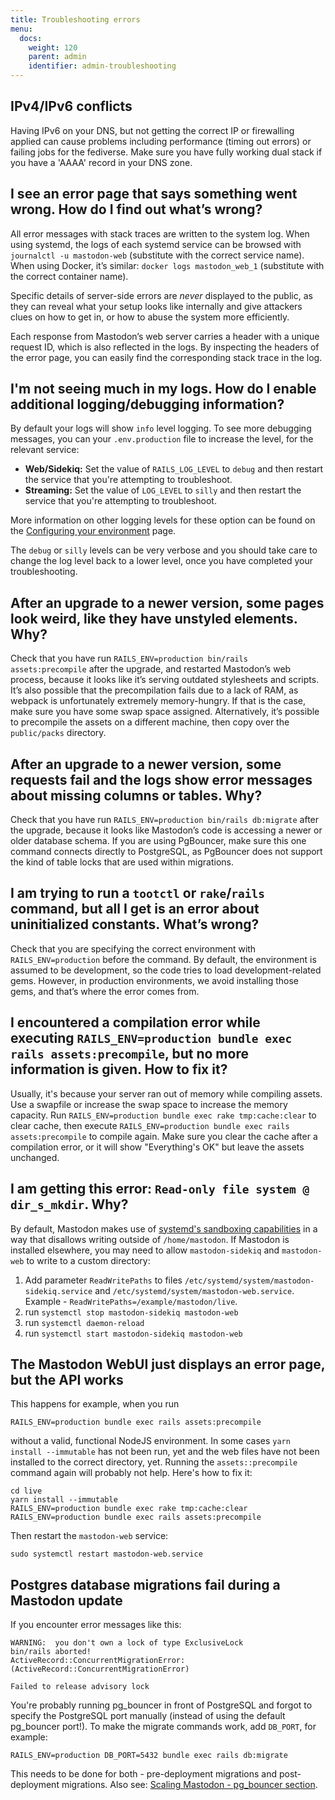 ```yaml
---
title: Troubleshooting errors
menu:
  docs:
    weight: 120
    parent: admin
    identifier: admin-troubleshooting
---
```


## **IPv4/IPv6 conflicts**

Having IPv6 on your DNS, but not getting the correct IP or firewalling applied can cause problems including performance (timing out errors) or failing jobs for the fediverse. Make sure you have fully working dual stack if you have a 'AAAA' record in your DNS zone.

## **I see an error page that says something went wrong. How do I find out what’s wrong?**

All error messages with stack traces are written to the system log. When using systemd, the logs of each systemd service can be browsed with `journalctl -u mastodon-web` (substitute with the correct service name). When using Docker, it’s similar: `docker logs mastodon_web_1` (substitute with the correct container name).

Specific details of server-side errors are _never_ displayed to the public, as they can reveal what your setup looks like internally and give attackers clues on how to get in, or how to abuse the system more efficiently.

Each response from Mastodon’s web server carries a header with a unique request ID, which is also reflected in the logs. By inspecting the headers of the error page, you can easily find the corresponding stack trace in the log.

## **I'm not seeing much in my logs. How do I enable additional logging/debugging information?**

By default your logs will show `info` level logging. To see more debugging messages, you can your `.env.production` file to increase the level, for the relevant service:

- **Web/Sidekiq:** Set the value of `RAILS_LOG_LEVEL` to `debug` and then restart the service that you're attempting to troubleshoot.
- **Streaming:** Set the value of `LOG_LEVEL` to `silly` and then restart the service that you're attempting to troubleshoot.

More information on other logging levels for these option can be found on the [Configuring your environment](https://docs.joinmastodon.org/admin/config) page.

The `debug` or `silly` levels can be very verbose and you should take care to change the log level back to a lower level, once you have completed your troubleshooting.

## **After an upgrade to a newer version, some pages look weird, like they have unstyled elements. Why?**

Check that you have run `RAILS_ENV=production bin/rails assets:precompile` after the upgrade, and restarted Mastodon’s web process, because it looks like it’s serving outdated stylesheets and scripts. It’s also possible that the precompilation fails due to a lack of RAM, as webpack is unfortunately extremely memory-hungry. If that is the case, make sure you have some swap space assigned. Alternatively, it’s possible to precompile the assets on a different machine, then copy over the `public/packs` directory.

## **After an upgrade to a newer version, some requests fail and the logs show error messages about missing columns or tables. Why?**

Check that you have run `RAILS_ENV=production bin/rails db:migrate` after the upgrade, because it looks like Mastodon’s code is accessing a newer or older database schema. If you are using PgBouncer, make sure this one command connects directly to PostgreSQL, as PgBouncer does not support the kind of table locks that are used within migrations.

## **I am trying to run a `tootctl` or `rake`/`rails` command, but all I get is an error about uninitialized constants. What’s wrong?**

Check that you are specifying the correct environment with `RAILS_ENV=production` before the command. By default, the environment is assumed to be development, so the code tries to load development-related gems. However, in production environments, we avoid installing those gems, and that’s where the error comes from.

## **I encountered a compilation error while executing `RAILS_ENV=production bundle exec rails assets:precompile`, but no more information is given. How to fix it?**

Usually, it's because your server ran out of memory while compiling assets. Use a swapfile or increase the swap space to increase the memory capacity. Run `RAILS_ENV=production bundle exec rake tmp:cache:clear` to clear cache, then execute `RAILS_ENV=production bundle exec rails assets:precompile` to compile again. Make sure you clear the cache after a compilation error, or it will show "Everything's OK" but leave the assets unchanged.

## **I am getting this error: `Read-only file system @ dir_s_mkdir`. Why?**

By default, Mastodon makes use of [systemd's sandboxing capabilities](https://www.freedesktop.org/software/systemd/man/systemd.exec.html#Sandboxing) in a way that disallows writing outside of `/home/mastodon`. If Mastodon is installed elsewhere, you may need to allow `mastodon-sidekiq` and `mastodon-web` to write to a custom directory:
1. Add parameter `ReadWritePaths` to files `/etc/systemd/system/mastodon-sidekiq.service` and `/etc/systemd/system/mastodon-web.service`. Example - `ReadWritePaths=/example/mastodon/live`.
2. run `systemctl stop mastodon-sidekiq mastodon-web`
3. run `systemctl daemon-reload`
4. run `systemctl start mastodon-sidekiq mastodon-web`


## The Mastodon WebUI just displays an error page, but the API works

This happens for example, when you run 

```
RAILS_ENV=production bundle exec rails assets:precompile
```

without a valid, functional NodeJS environment. In some cases `yarn install --immutable` has not been run, yet and the web files have not been installed to the correct directory, yet. Running the `assets::precompile` command again will probably not help. Here's how to fix it:

```
cd live
yarn install --immutable
RAILS_ENV=production bundle exec rake tmp:cache:clear
RAILS_ENV=production bundle exec rails assets:precompile
```

Then restart the `mastodon-web` service:

```
sudo systemctl restart mastodon-web.service
```


## Postgres database migrations fail during a Mastodon update

If you encounter error messages like this:

```
WARNING:  you don't own a lock of type ExclusiveLock                                           
bin/rails aborted!                                                                             
ActiveRecord::ConcurrentMigrationError:  (ActiveRecord::ConcurrentMigrationError)              
                                                                                                                                                                                               
Failed to release advisory lock 
```

You're probably running pg_bouncer in front of PostgreSQL and forgot to specify the PostgreSQL port manually (instead of using the default pg_bouncer port!). To make the migrate commands work, add `DB_PORT`, for example:

```
RAILS_ENV=production DB_PORT=5432 bundle exec rails db:migrate
```

This needs to be done for both - pre-deployment migrations and post-deployment migrations. Also see: [Scaling Mastodon - pg_bouncer section](https://docs.joinmastodon.org/admin/scaling/).
